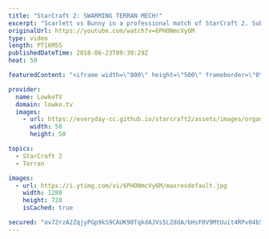 ```yaml
---
title: "StarCraft 2: SWARMING TERRAN MECH!"
excerpt: "Scarlett vs Bunny in a professional match of StarCraft 2. Subscribe for more videos: http://lowko.tv/youtube INnoVation vs Solar: https://youtu.be/Cnv7Y5qxk9w  Roach Ravager Zergling into Swarm Hosts is the name of the game. Bunny decides to open up very economically and somehow he manages to hold for"
originalUrl: https://youtube.com/watch?v=6PHONmcVy6M
type: video
length: PT16M5S
publishedDateTime: 2018-06-23T09:38:29Z
heat: 50

featuredContent: "<iframe width=\"800\" height=\"500\" frameborder=\"0\" src=\"https://www.youtube.com/embed/6PHONmcVy6M\" allow=\"accelerometer; autoplay; encrypted-media; gyroscope; picture-in-picture\" allowfullscreen></iframe>"

provider:
  name: LowkoTV
  domain: lowko.tv
  images:
    - url: https://everyday-cc.github.io/starcraft2/assets/images/organizations/lowko.tv-50x50.jpg
      width: 50
      height: 50

topics:
  - StarCraft 2
  - Terran

images:
  - url: https://i.ytimg.com/vi/6PHONmcVy6M/maxresdefault.jpg
    width: 1280
    height: 720
    isCached: true

secured: "ov72rzA2ZqjyPGp9kS9CAUK90TqkdAJVs5LZddA/bHsF0V9MtUuit4RPv04b5WL7KeReJvAB7jOwa+N5qTGZBZnVSlBryf1ns5pr5TYrmqhCkRASOEwLMlhZmbUSsqVTo12D1DX8jeAomzxpyKFu+ce48dMAai58ANzPR4T+O2rjfZ9SpCW/eCvWtHhWNBZt5bLQImIbgiXVEDAQNBtoCOyYsd4SklZiebmI96UFFJlZXIpeKa5naBR9XV5DZIVkf6xKBJNSPRSzYL9m3sw2F5T/Ihl346WFezll0g+oeiwjAw9tfmFp7bfzUA9/UG7kQWJhEZzZJZoq+jkOWfg+mrpuk77PyFyJbZDU7rRI1cAhn47ncW2peAjucBG1Vkojdtqj4Bs+NoXqLxdcKySRYubC6AA/Jm8Jrc4+m7Spx5Y=;iAx4rMv9H/VdeGFNe8rdWQ=="
---
```


